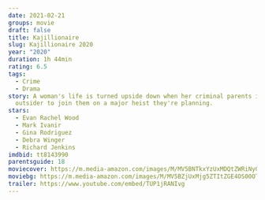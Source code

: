 ```yaml
---
date: 2021-02-21
groups: movie
draft: false
title: Kajillionaire
slug: Kajillionaire 2020
year: "2020"
duration: 1h 44min
rating: 6.5
tags:
  - Crime
  - Drama
story: A woman's life is turned upside down when her criminal parents invite an
  outsider to join them on a major heist they're planning.
stars:
  - Evan Rachel Wood
  - Mark Ivanir
  - Gina Rodriguez
  - Debra Winger
  - Richard Jenkins
imdbid: tt8143990
parentsguide: 18
moviecover: https://m.media-amazon.com/images/M/MV5BNTkxYzUxMDQtZWRiNy00ZWUwLWIxYjMtNWExODBmMzRkZGVmXkEyXkFqcGdeQXVyNjU1NzU3MzE@._V1_FMjpg_UX609_.jpg
moviebg: https://m.media-amazon.com/images/M/MV5BZjUxMjg5ZTItZGE4OS00OTQ4LTk4MGUtNGJlOGU3OTc2OGVkXkEyXkFqcGdeQXVyNTAzOTQ2ODU@._V1_FMjpg_UX1280_.jpg
trailer: https://www.youtube.com/embed/TUP1jRANIvg
---
```

